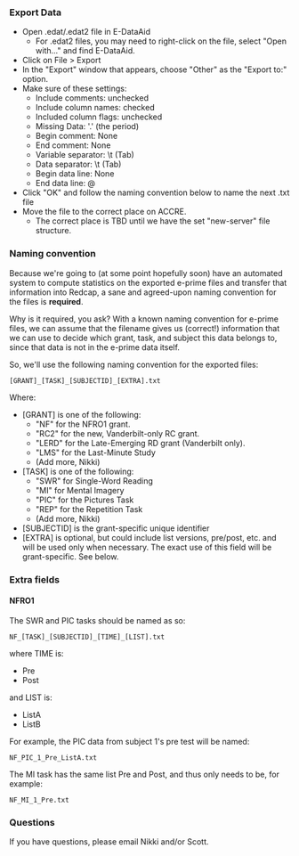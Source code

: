 ### Export Data

-   Open .edat/.edat2 file in E-DataAid
    -   For .edat2 files, you may need to right-click on the file, select "Open with..." and find E-DataAid.
-   Click on File > Export
-   In the "Export" window that appears, choose "Other" as the "Export to:" option.
-   Make sure of these settings:
    -   Include comments: unchecked
    -   Include column names: checked
    -   Included column flags: unchecked
    -   Missing Data: '.' (the period)
    -   Begin comment: None
    -   End comment: None
    -   Variable separator: \t (Tab)
    -   Data separator: \t (Tab)
    -   Begin data line: None
    -   End data line: @
-   Click "OK" and follow the naming convention below to name the next .txt file
-   Move the file to the correct place on ACCRE.
    -   The correct place is TBD until we have the set "new-server" file structure.

### Naming convention

Because we're going to (at some point hopefully soon) have an automated system to compute statistics on the exported e-prime files and transfer that information into Redcap, a sane and agreed-upon naming convention for the files is **required**.

Why is it required, you ask?  With a known naming convention for e-prime files, we can assume that the filename gives us (correct!) information that we can use to decide which grant, task, and subject this data belongs to, since that data is not in the e-prime data itself.

So, we'll use the following naming convention for the exported files:

`[GRANT]_[TASK]_[SUBJECTID]_[EXTRA].txt`

Where:

-   [GRANT] is one of the following:
    -   "NF" for the NFRO1 grant.
    -   "RC2" for the new, Vanderbilt-only RC grant.
    -   "LERD" for the Late-Emerging RD grant (Vanderbilt only).
    -   "LMS" for the Last-Minute Study
    -   (Add more, Nikki)
-   [TASK] is one of the following:
    -   "SWR" for Single-Word Reading
    -   "MI" for Mental Imagery
    -   "PIC" for the Pictures Task
    -   "REP" for the Repetition Task
    -   (Add more, Nikki)
-   [SUBJECTID] is the grant-specific unique identifier
-   [EXTRA] is optional, but could include list versions, pre/post, etc. and will be used only when necessary. The exact use of this field will be grant-specific. See below.

### Extra fields

#### NFRO1

The SWR and PIC tasks should be named as so:

`NF_[TASK]_[SUBJECTID]_[TIME]_[LIST].txt`

where TIME is:

-   Pre
-   Post

and LIST is:

-   ListA
-   ListB

For example, the PIC data from subject 1's pre test will be named:

`NF_PIC_1_Pre_ListA.txt`

The MI task has the same list Pre and Post, and thus only needs to be, for example:

`NF_MI_1_Pre.txt`

### Questions

If you have questions, please email Nikki and/or Scott.
